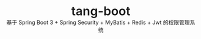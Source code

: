 <center style="font-size: 2rem; font-weight: 600;">tang-boot</center>

<center style="">基于 Spring Boot 3 + Spring Security + MyBatis + Redis + Jwt 的权限管理系统</center>
